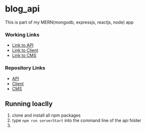 # blog_api

This is part of my MERN(mongodb, expressjs, reactjs, node) app

### Working Links

- [Link to API](https://agile-mesa-41864.herokuapp.com/)
- [Link to Client](https://blog-client-brandhawa.netlify.app/)
- [Link to CMS](https://blog-cms-brandhawa.netlify.app/)

### Repository Links 
- [API](https://github.com/brandhawa99/blog_api)
- [Client](https://github.com/brandhawa99/blog_client)
- [CMS](https://github.com/brandhawa99/blog_cms) 

## Running loaclly 
1. clone and install all npm packages 
2. type  ``` npm run serverStart ``` into the command line of the api folder
3. 

